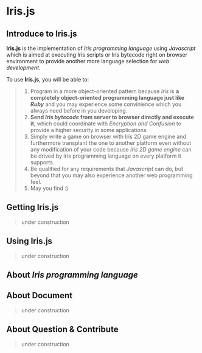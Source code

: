 # Iris.js

## Introduce to Iris.js

**Iris.js** is the implementation of *Iris programming language* using *Javascript* which is aimed at executing Iris scripts or Iris bytecode right on browser environment to provide another more language selection for *web development*.

To use **Iris.js**, you will be able to:
>1. Program in a more object-oriented pattern because *Iris* is **a completely object-oriented programming language just like _Ruby_** and you may experience some convinience which you always need before in you developing.
>2. **Send *Iris bytecode* from server to browser directly and execute it**, which could coordinate with *Encryption and Confusion* to provide a higher security in some applications.
>3. Simply write a game on browser with Iris 2D game engine and furthermore transplant the one to another platform even without any modification of your code because *Iris 2D game engine* can be drived by Iris programming language on every platform it supports.
>4. Be qualified for any requirements that *Javascript* can do, but beyond that you may also experience another web programming feel.
>5. May you find :)

## Getting Iris.js
>under construction

## Using Iris.js
>under construction

## About *Iris programming language*

## About Document
>under construction

## About Question & Contribute
>under construction
